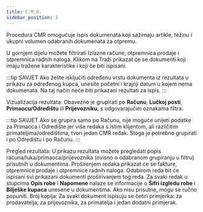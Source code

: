 ```yaml
---
title: C.M.R.
sidebar_position: 3
---
```


Procedura CMR omogućuje ispis dokumenata koji sažimaju artikle, težinu i ukupni volumen odabranih dokumenata za otpremu. 

U gornjem dijelu možete filtrirati Izlazne račune, otpremnica prodaje i otpremnica radnih naloga. Klikom na Traži prikazat će se dokumenti koji imaju tražene karakteristike i koji će biti ispisani.

:::tip SAVJET
Ako želite isključiti određenu vrstu dokumenta iz rezultata u prikazu za određenog kupca, unesite početni i krajnji datum u kojem nema dokumenata. Na taj način neće biti prikazani rezultati za ispis.
:::

Vizualizacija rezultata: Obavezno je grupirati po **Računu**, **Lučkoj posti**, **Primaocu/Odredištu** ili **Prijevozniku**, s odgovarajućim oznakama filtra.

:::tip SAVJET
Ako se grupira samo po Računu, nije moguće unijeti podatke za Primaoca i Odredište jer više redaka s istim klijentom, ali različitim primateljima/odredištima, tvori jedan CMR redak. Stoga je potrebno grupirati i po Odredištu i po Računu.
:::

Pregled rezultata: U prikazu rezultata možete pregledati popis računa/luka/primaoca/prijevoznika (ovisno o odabranom grupiranju u filtru) prisutnih u dokumentima. Proširenjem redaka prikazat će se fakture, otpremnice prodaje i otpremnice radnih naloga. Odabirom reda bit će ispisani svi prikazani dokumenti proširivanjem tog reda. 
Za svaki redak u stupcima **Opis robe** i **Napomene** nalaze se informacije o **Šifri izgledu robe** i **Bilješke kupaca** unesene u dokumentima. Ako nisu prisutne, mogu se ručno popuniti. 
Broj kopija: Za svaki dokument ispisuju se četiri primjerka: za prodavatelja, za prijevoznika, za primatelja i jedan dodatni primjerak.

